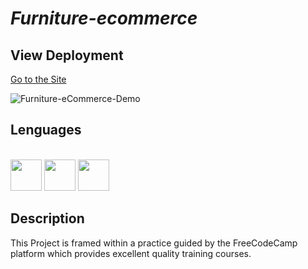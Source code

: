 # _Furniture-ecommerce_

## View Deployment
[Go to the Site](https://fernandomoyano.github.io/Furniture-ecommerce/)

![Furniture-eCommerce-Demo](https://user-images.githubusercontent.com/64481454/214885321-929ac96d-496c-4c83-98f9-bd7f3dde66af.jpg)


## Lenguages
<link rel="stylesheet" href="devicon.min.css">

<div "style=inline_block"><br>

 <img width="50px" height="50px" src="https://cdn.jsdelivr.net/gh/devicons/devicon/icons/html5/html5-original-wordmark.svg" />
 <img width="50px" height="50px" src="https://cdn.jsdelivr.net/gh/devicons/devicon/icons/css3/css3-original-wordmark.svg" />
 <img width="50px" height="50px" src="https://cdn.jsdelivr.net/gh/devicons/devicon/icons/javascript/javascript-original.svg" />
 </div>
 
 ## Description
 This Project is framed within a practice guided by the FreeCodeCamp platform which provides excellent quality training courses.
